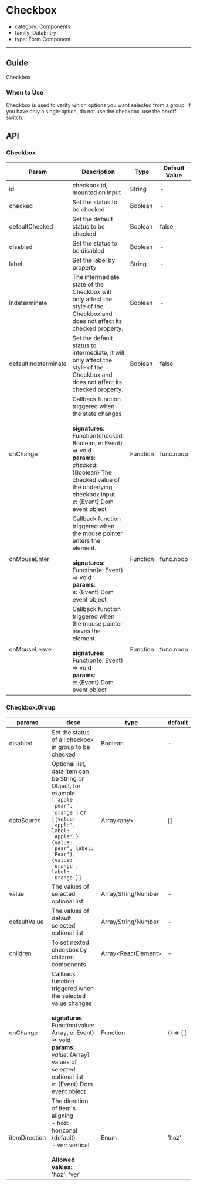 # Checkbox

-   category: Components
-   family: DataEntry
-   type: Form Component

---

## Guide

Checkbox

### When to Use

Checkbox is used to verify which options you want selected from a group. If you have only a single option, do not use the checkbox, use the on/off switch.
## API

### Checkbox

| Param           | Description                                                                                                                  | Type       | Default Value          |
| ------------------------ |---------------------------- | ------------ | ------------- |
| id                   | checkbox id, mounted on input                  | String   | -         |
| checked              | Set the status to be checked                      | Boolean  | -         |
| defaultChecked       | Set the default status to be checked              | Boolean  | false     |
| disabled             | Set the status to be disabled                     | Boolean  | -         |
| label                | Set the label by property                      | String   | -         |
| indeterminate        | The intermediate state of the Checkbox will only affect the style of the Checkbox and does not affect its checked property.                               | Boolean  | -         |
| defaultIndeterminate | Set the default status to intermediate, it will only affect the style of the Checkbox and does not affect its checked property.                      | Boolean  | false     |
| onChange             | Callback function triggered when the state changes<br><br>**signatures**:<br>Function(checked: Boolean, e: Event) => void<br>**params**:<br>_checked_: {Boolean} The checked value of the underlying checkbox input <br>_e_: {Event} Dom event object | Function | func.noop |
| onMouseEnter         | Callback function triggered when the mouse pointer enters the element.<br><br>**signatures**:<br>Function(e: Event) => void<br>**params**:<br>_e_: {Event} Dom event object                                               | Function | func.noop |
| onMouseLeave         | Callback function triggered  when the mouse pointer leaves the element.<br><br>**signatures**:<br>Function(e: Event) => void<br>**params**:<br>_e_: {Event} Dom event object                                         | Function | func.noop |

### Checkbox.Group

| params           | desc                                                | type     | default       |
| ---------------- | --------------------------------------------------- | -------- | ------------- |
| disabled     | Set the status of all checkbox in group to be checked   | Boolean    | -         |
| dataSource   | Optional list, data item can be String or Object, for example `['apple', 'pear', 'orange']` or `[{value: 'apple', label: 'Apple',}, {value: 'pear', label: 'Pear'}, {value: 'orange', label: 'Orange'}]` | Array&lt;any>          | \[]       |
| value        | The values of selected optional list              | Array/String/Number    | -         |
| defaultValue | The values of default selected optional list                                         | Array/String/Number    | -         |
| children     | To set nexted checkbox  by children components             | Array&lt;ReactElement> | -         |
| onChange     | Callback function triggered when the selected value changes<br><br>**signatures**:<br>Function(value: Array, e: Event) => void<br>**params**:<br>_value_: {Array} values of selected optional list <br>_e_: {Event} Dom event object                                | Function               | () => { } |
| itemDirection    | The direction of item's aligning<br>- hoz: horizonal (default)<br>- ver: vertical<br><br>**Allowed values**:<br>'hoz', 'ver'                                                 | Enum                                | 'hoz' |
